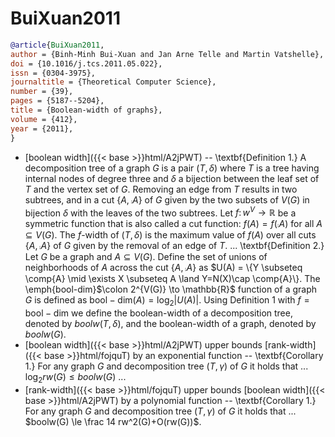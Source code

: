 # BuiXuan2011

```bibtex
@article{BuiXuan2011,
author = {Binh-Minh Bui-Xuan and Jan Arne Telle and Martin Vatshelle},
doi = {10.1016/j.tcs.2011.05.022},
issn = {0304-3975},
journaltitle = {Theoretical Computer Science},
number = {39},
pages = {5187--5204},
title = {Boolean-width of graphs},
volume = {412},
year = {2011},
}
```
* [boolean width]({{< base >}}html/A2jPWT) -- \textbf{Definition 1.} A decomposition tree of a graph $G$ is a pair $(T,\delta)$ where $T$ is a tree having internal nodes of degree three and $\delta$ a bijection between the leaf set of $T$ and the vertex set of $G$. Removing an edge from $T$ results in two subtrees, and in a cut $\{A,\comp{A}\}$ of $G$ given by the two subsets of $V(G)$ in bijection $\delta$ with the leaves of the two subtrees. Let $f\colon w^V \to \mathbb{R}$ be a symmetric function that is also called a cut function: $f(A)=f(\comp{A})$ for all $A\subseteq V(G)$. The $f$-width of $(T,\delta)$ is the maximum value of $f(A)$ over all cuts $\{A,\comp{A}\}$ of $G$ given by the removal of an edge of $T$. ... \textbf{Definition 2.} Let $G$ be a graph and $A \subseteq V(G)$. Define the set of unions of neighborhoods of $A$ across the cut $\{A,\comp{A}\}$ as $U(A) = \{Y \subseteq \comp{A} \mid \exists X \subseteq A \land Y=N(X)\cap \comp{A}\}. The \emph{bool-dim}$\colon 2^{V(G)} \to \mathbb{R}$ function of a graph $G$ is defined as $\mathrm{bool-dim}(A)=\log_2 |U(A)|$. Using Definition 1 with $f=\mathrm{bool-dim}$ we define the boolean-width of a decomposition tree, denoted by $boolw(T,\delta)$, and the boolean-width of a graph, denoted by $boolw(G)$.
* [boolean width]({{< base >}}html/A2jPWT) upper bounds [rank-width]({{< base >}}html/fojquT) by an exponential function -- \textbf{Corollary 1.} For any graph $G$ and decomposition tree $(T,\gamma)$ of $G$ it holds that ... $\log_2 rw(G) \le boolw(G)$ ...
* [rank-width]({{< base >}}html/fojquT) upper bounds [boolean width]({{< base >}}html/A2jPWT) by a polynomial function -- \textbf{Corollary 1.} For any graph $G$ and decomposition tree $(T,\gamma)$ of $G$ it holds that ... $boolw(G) \le \frac 14 rw^2(G)+O(rw(G))$.